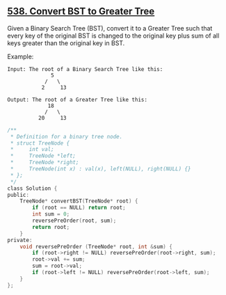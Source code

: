 ## [538. Convert BST to Greater Tree](https://leetcode.com/problems/convert-bst-to-greater-tree/#/description)

Given a Binary Search Tree (BST), convert it to a Greater Tree such that every key of the original BST is changed to the original key plus sum of all keys greater than the original key in BST.

Example:

```
Input: The root of a Binary Search Tree like this:
              5
            /   \
           2     13

Output: The root of a Greater Tree like this:
             18
            /   \
          20     13
```

```c
/**
 * Definition for a binary tree node.
 * struct TreeNode {
 *     int val;
 *     TreeNode *left;
 *     TreeNode *right;
 *     TreeNode(int x) : val(x), left(NULL), right(NULL) {}
 * };
 */
class Solution {
public:
    TreeNode* convertBST(TreeNode* root) {
        if (root == NULL) return root;
        int sum = 0;
        reversePreOrder(root, sum);
        return root;
    }
private:
    void reversePreOrder (TreeNode* root, int &sum) {
        if (root->right != NULL) reversePreOrder(root->right, sum);
        root->val += sum;
        sum = root->val;
        if (root->left != NULL) reversePreOrder(root->left, sum);
    }
};
```